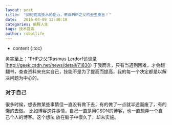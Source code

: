 ```yaml
---
layout: post
title:  "如何提高技术的能力，来自PHP之父的金玉良言！"
date:   2016-04-09 12:40:18
categories: 编程人生
tags: 技术提高
author: robotlife
---
```


* content
{:toc}

务实至上：“PHP之父”Rasmus Lerdorf访谈录[http://geek.csdn.net/news/detail/71830)
于我而言，只有当遇到困难，才会翻翻书，查查资料来充实自己，技能不是为了提高而提高，我的每一个决定都是以解决问题为中心的。


### 对于自己
很多时候，想去做某些事情但一直没有做下去，有的做了一点就半途而废了，有的懒的去做。
比如博客这件事情，自己一直是用CSDN的博客，也一直想弄一个自己个人的博客。这个想法
放在脑子中很久了，却未实施。
